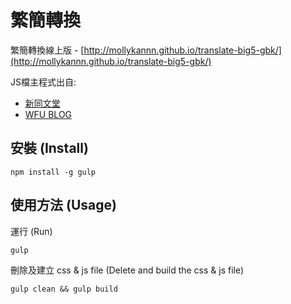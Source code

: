# 繁簡轉換

繁簡轉換線上版 - [http://mollykannn.github.io/translate-big5-gbk/](http://mollykannn.github.io/translate-big5-gbk/)

JS檔主程式出自:
- [新同文堂](http://tongwen.openfoundry.org/)
- [WFU BLOG](http://www.wfublog.com/2014/12/traditional-simplified-chinese-auto-switch.html)


## 安裝 (Install)

```shell
npm install -g gulp
```

## 使用方法 (Usage)

運行 (Run)

```shell
gulp
```

刪除及建立 css & js file (Delete and build the css & js file)

```shell
gulp clean && gulp build
```